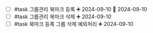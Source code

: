 - [ ] #task 그룹관리 북마크 등록 ➕ 2024-09-10 🛫 2024-09-10 
- [ ] #task 그룹관리 북마크 삭제 ➕ 2024-09-10
- [ ] #task 북마크 등록 그룹 삭제 예외처리 ➕ 2024-09-10